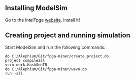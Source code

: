 ## Installing ModelSim

Go to the intelFpga 
[website](https://fpgasoftware.intel.com/20.1.1/?edition=lite&product=modelsim_ae&platform=windows#tabs-2).
Install it!

## Creating project and running simulation

Start ModelSim and run the following commands:

    do C:/Alephium/Git/fpga-miner/create_project.do
    project compileall
    vsim work.HashGenTB
    do C:/Alephium/Git/fpga-miner/wave.do
    run -all

